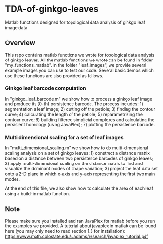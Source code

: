 # TDA-of-ginkgo-leaves
Matlab functions designed for topological data analysis of ginkgo leaf image data

## Overview
This repo contains matlab functions we wrote for topological data analysis of ginkgo leaves. All the matlab functions we wrote can be found in folder "my_functions_matlab". In the folder "leaf_images", we provide several example images you can use to test our code. Several basic demos which use these functions are also provided as follows.

### Ginkgo leaf barcode computation
In "ginkgo_leaf_barcode.m" we show how to process a ginkgo leaf image and produce its (0-th) persistence barcode.
The process includes: 1) segmentation a leaf image; 2) cutting off the petiole; 3) finding the contour curve; 4) calculating the length of the petiole; 5) reparametrizing the contour curve; 6) building filtered simplicial complexes and calculating the persistent homology (using JavaPlex); 7) plotting the persistence barcode.

### Multi dimensional scaling for a set of leaf images
In "multi_dimensional_scaling.m" we show how to do multi-dimensional scaling analysis on a set of ginkgo leaves: 1) construct a distance matrix based on a distance between two persistence barcodes of ginkgo leaves; 2) apply multi-dimensional scaling on the distance matrix to find and visualize the dominant modes of shape variation; 3) project the leaf data set onto a 2-D plane in which x-axis and y-axis representing the first two main modes.

At the end of this file, we also show how to calculate the area of each leaf using a build-in matlab function.

## Note
Please make sure you installed and ran JavaPlex for matlab before you run the examples we provided. A tutorial about javaplex in matlab can be found here (you may only need to read section 1.3 for installation):
https://www.math.colostate.edu/~adams/research/javaplex_tutorial.pdf


